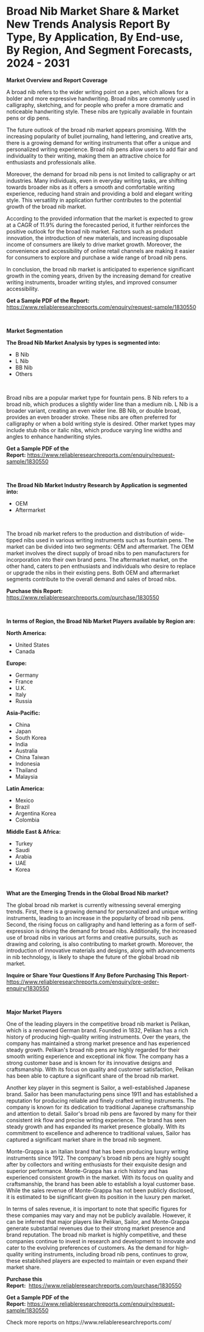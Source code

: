 <p><h1>Broad Nib Market Share & Market New Trends Analysis Report By Type, By Application, By End-use, By Region, And Segment Forecasts, 2024 - 2031</h1></p><p><strong>Market Overview and Report Coverage</strong></p>
<p><p>A broad nib refers to the wider writing point on a pen, which allows for a bolder and more expressive handwriting. Broad nibs are commonly used in calligraphy, sketching, and for people who prefer a more dramatic and noticeable handwriting style. These nibs are typically available in fountain pens or dip pens.</p><p>The future outlook of the broad nib market appears promising. With the increasing popularity of bullet journaling, hand lettering, and creative arts, there is a growing demand for writing instruments that offer a unique and personalized writing experience. Broad nib pens allow users to add flair and individuality to their writing, making them an attractive choice for enthusiasts and professionals alike.</p><p>Moreover, the demand for broad nib pens is not limited to calligraphy or art industries. Many individuals, even in everyday writing tasks, are shifting towards broader nibs as it offers a smooth and comfortable writing experience, reducing hand strain and providing a bold and elegant writing style. This versatility in application further contributes to the potential growth of the broad nib market.</p><p>According to the provided information that the market is expected to grow at a CAGR of 11.9% during the forecasted period, it further reinforces the positive outlook for the broad nib market. Factors such as product innovation, the introduction of new materials, and increasing disposable income of consumers are likely to drive market growth. Moreover, the convenience and accessibility of online retail channels are making it easier for consumers to explore and purchase a wide range of broad nib pens.</p><p>In conclusion, the broad nib market is anticipated to experience significant growth in the coming years, driven by the increasing demand for creative writing instruments, broader writing styles, and improved consumer accessibility.</p></p>
<p><strong>Get a Sample PDF of the Report:</strong> <a href="https://www.reliableresearchreports.com/enquiry/request-sample/1830550">https://www.reliableresearchreports.com/enquiry/request-sample/1830550</a></p>
<p>&nbsp;</p>
<p><strong>Market Segmentation</strong></p>
<p><strong>The Broad Nib Market Analysis by types is segmented into:</strong></p>
<p><ul><li>B Nib</li><li>L Nib</li><li>BB Nib</li><li>Others</li></ul></p>
<p>&nbsp;</p>
<p><p>Broad nibs are a popular market type for fountain pens. B Nib refers to a broad nib, which produces a slightly wider line than a medium nib. L Nib is a broader variant, creating an even wider line. BB Nib, or double broad, provides an even broader stroke. These nibs are often preferred for calligraphy or when a bold writing style is desired. Other market types may include stub nibs or italic nibs, which produce varying line widths and angles to enhance handwriting styles.</p></p>
<p><strong>Get a Sample PDF of the Report:</strong>&nbsp;<a href="https://www.reliableresearchreports.com/enquiry/request-sample/1830550">https://www.reliableresearchreports.com/enquiry/request-sample/1830550</a></p>
<p>&nbsp;</p>
<p><strong>The Broad Nib Market Industry Research by Application is segmented into:</strong></p>
<p><ul><li>OEM</li><li>Aftermarket</li></ul></p>
<p>&nbsp;</p>
<p><p>The broad nib market refers to the production and distribution of wide-tipped nibs used in various writing instruments such as fountain pens. The market can be divided into two segments: OEM and aftermarket. The OEM market involves the direct supply of broad nibs to pen manufacturers for incorporation into their own brand pens. The aftermarket market, on the other hand, caters to pen enthusiasts and individuals who desire to replace or upgrade the nibs in their existing pens. Both OEM and aftermarket segments contribute to the overall demand and sales of broad nibs.</p></p>
<p><strong>Purchase this Report:</strong>&nbsp; <a href="https://www.reliableresearchreports.com/purchase/1830550">https://www.reliableresearchreports.com/purchase/1830550</a></p>
<p>&nbsp;</p>
<p><strong>In terms of Region, the Broad Nib Market Players available by Region are:</strong></p>
<p>
    <p> <strong> North America: </strong>
        <ul>
            <li>United States</li>
            <li>Canada</li>
        </ul>
        </p> 
    <p> <strong> Europe: </strong>
        <ul>
            <li>Germany</li>
            <li>France</li>
            <li>U.K.</li>
            <li>Italy</li>
            <li>Russia</li>
        </ul>
        </p> 
    <p> <strong> Asia-Pacific: </strong>
        <ul>
            <li>China</li>
            <li>Japan</li>
            <li>South Korea</li>
            <li>India</li>
            <li>Australia</li>
            <li>China Taiwan</li>
            <li>Indonesia</li>
            <li>Thailand</li>
            <li>Malaysia</li>
        </ul>
        </p> 
    <p> <strong> Latin America: </strong>
        <ul>
            <li>Mexico</li>
            <li>Brazil</li>
            <li>Argentina Korea</li>
            <li>Colombia</li>
        </ul>
        </p> 
    <p> <strong> Middle East & Africa: </strong>
        <ul>
            <li>Turkey</li>
            <li>Saudi</li>
            <li>Arabia</li>
            <li>UAE</li>
            <li>Korea</li>
        </ul>
    </p>
    </p>
<p>&nbsp;</p>
<p><strong>What are the Emerging Trends in the Global Broad Nib market?</strong></p>
<p><p>The global broad nib market is currently witnessing several emerging trends. First, there is a growing demand for personalized and unique writing instruments, leading to an increase in the popularity of broad nib pens. Second, the rising focus on calligraphy and hand lettering as a form of self-expression is driving the demand for broad nibs. Additionally, the increased use of broad nibs in various art forms and creative pursuits, such as drawing and coloring, is also contributing to market growth. Moreover, the introduction of innovative materials and designs, along with advancements in nib technology, is likely to shape the future of the global broad nib market.</p></p>
<p><strong>Inquire or Share Your Questions If Any Before Purchasing This Report</strong>- <a href="https://www.reliableresearchreports.com/enquiry/pre-order-enquiry/1830550">https://www.reliableresearchreports.com/enquiry/pre-order-enquiry/1830550</a></p>
<p>&nbsp;</p>
<p><strong>Major Market Players</strong></p>
<p><p>One of the leading players in the competitive broad nib market is Pelikan, which is a renowned German brand. Founded in 1832, Pelikan has a rich history of producing high-quality writing instruments. Over the years, the company has maintained a strong market presence and has experienced steady growth. Pelikan's broad nib pens are highly regarded for their smooth writing experience and exceptional ink flow. The company has a strong customer base and is known for its innovative designs and craftsmanship. With its focus on quality and customer satisfaction, Pelikan has been able to capture a significant share of the broad nib market.</p><p>Another key player in this segment is Sailor, a well-established Japanese brand. Sailor has been manufacturing pens since 1911 and has established a reputation for producing reliable and finely crafted writing instruments. The company is known for its dedication to traditional Japanese craftsmanship and attention to detail. Sailor's broad nib pens are favored by many for their consistent ink flow and precise writing experience. The brand has seen steady growth and has expanded its market presence globally. With its commitment to excellence and adherence to traditional values, Sailor has captured a significant market share in the broad nib segment.</p><p>Monte-Grappa is an Italian brand that has been producing luxury writing instruments since 1912. The company's broad nib pens are highly sought after by collectors and writing enthusiasts for their exquisite design and superior performance. Monte-Grappa has a rich history and has experienced consistent growth in the market. With its focus on quality and craftsmanship, the brand has been able to establish a loyal customer base. While the sales revenue of Monte-Grappa has not been publicly disclosed, it is estimated to be significant given its position in the luxury pen market.</p><p>In terms of sales revenue, it is important to note that specific figures for these companies may vary and may not be publicly available. However, it can be inferred that major players like Pelikan, Sailor, and Monte-Grappa generate substantial revenues due to their strong market presence and brand reputation. The broad nib market is highly competitive, and these companies continue to invest in research and development to innovate and cater to the evolving preferences of customers. As the demand for high-quality writing instruments, including broad nib pens, continues to grow, these established players are expected to maintain or even expand their market share.</p></p>
<p><strong>Purchase this Report:</strong>&nbsp;&nbsp;<a href="https://www.reliableresearchreports.com/purchase/1830550">https://www.reliableresearchreports.com/purchase/1830550</a></p>
<p></p>
<p><strong>Get a Sample PDF of the Report:</strong>&nbsp;<a href="https://www.reliableresearchreports.com/enquiry/request-sample/1830550">https://www.reliableresearchreports.com/enquiry/request-sample/1830550</a></p>
<p>Check more reports on https://www.reliableresearchreports.com/</p>